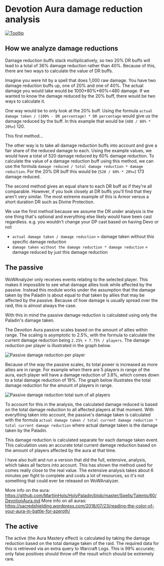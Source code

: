 # Devotion Aura damage reduction analysis

[![Tooltip](https://user-images.githubusercontent.com/4565223/43018363-bc61c862-8c59-11e8-80fc-77938dfe1740.png)](https://wowdb.com/spells/183425-devotion-aura)

## How we analyze damage reductions

Damage reduction buffs stack multiplicatively, so two 20% DR buffs will lead to a total of 36% damage reduction rather than 40%. Because of this, there are two ways to calculate the value of DR buffs.

Imagine you were hit by a spell that does 1,000 raw damage. You have two damage reduction buffs up, one of 20% and one of 40%. The actual damage you would take would be 1000*80%*60%=480 damage. If we wanted to know the damage reduced by the 20% buff, there would be two ways to calculate it.

One way would be to only look at the 20% buff. Using the formula `actual damage taken / (100% - DR percentage) * DR percentage` would give us the damage reduced by the buff. In this example that would be (`480 / 80% * 20%=`) 120.

This first method...

The other way is to take all damage reduction buffs into account and give a fair share of the reduced damage to each. Using the example values, we would have a total of 520 damage reduced by 60% damage reduction. To calculate the value of a damage reduction buff using this method, we can use the formula `damage reduced / total damage reduction * damage reduction`. For the 20% DR buff this would be (`520 / 60% * 20%=`) 173 damage reduced.

The second method gives an equal share to each DR buff as if they're all comparable. However, if you look closely at DR buffs you'll find that they aren't very similar. The most extreme example of this is Armor versus a short duration DR such as Divine Protection.

We use the first method because we assume the DR under analysis is the one thing that's optional and everything else likely would have been cast regardless. e.g. you wouldn't change your DP cast based on having Devo or not

- `actual damage taken / damage reduction` = damage taken without this specific damage reduction
- `damage taken without the damage reduction * damage reduction` = damage reduced by just this damage reduction

## The passive

WoWAnalyzer only receives events relating to the selected player. This makes it impossible to see what damage allies took while affected by the passive. Instead this module works under the assumption that the damage taken by the Paladin is about equal to that taken by allies that may be affected by the passive. Because of how damage is usually spread over the raid, this is almost always the case.

With this in mind the passive damage reduction is calculated using only the Paladin's damage taken.

The Devotion Aura passive scales based on the amount of allies within range. The scaling is asymptotic to 2.5%, with the formula to calculate the current damage reduction being `2.25% + 7.75% / players`. The damage reduction per player is illustrated in the graph below.

![Passive damage reduction per player](https://user-images.githubusercontent.com/4565223/43223719-46bc0da8-9054-11e8-82d4-7e669bd2366d.png)

Because of the way the passive scales, its total power is increased as more allies are in range. For example when there are 5 players in range of the aura, each player will have a damage reduction of 3.8%, which comes down to a total damage reduction of 19%. The graph below illustrates the total damage reduction for the amount of players in range.

![Passive damage reduction total sum of all players](https://user-images.githubusercontent.com/4565223/43223721-4846f0f2-9054-11e8-9910-c37d38abc4e7.png)

To account for this in the analysis, the calculated damage reduced is based on the total damage reduction to all affected players at that moment. With everything taken into account, the passive's damage taken is calculated with the formula `actual damage taken / total current damage reduction * total current damage reduction` where actual damage taken is the damage taken by the Paladin.

This damage reduction is calculated separate for each damage taken event. This calculation uses an accurate total current damage reduction based on the amount of players affected by the aura at that time.

I have also built and run a version that did the full, extensive, analysis, which takes all factors into account. This has shown the method used for comes really close to the real value. The extensive analysis takes about 6 minutes per fight to complete and costs a lot of resources, so it's not something that could ever be released on WoWAnalyzer.

More info on the aura: https://github.com/MartijnHols/HolyPaladin/blob/master/Spells/Talents/60/DevotionAura.md
More info on all auras: https://sacredshielding.wordpress.com/2018/07/23/reading-the-color-of-your-aura-in-battle-for-azeroth/

## The active

The active (the Aura Mastery effect) is calculated by taking the damage reduction based on the total damage taken of the raid. The required data for this is retrieved via an extra query to Warcraft Logs. This is 99% accurate; only false positives should throw off the result which should be extremely rare.
